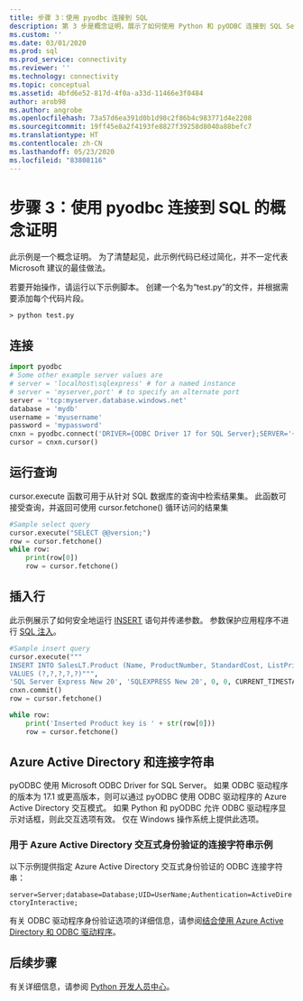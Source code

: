 ```yaml
---
title: 步骤 3：使用 pyodbc 连接到 SQL
description: 第 3 步是概念证明，展示了如何使用 Python 和 pyODBC 连接到 SQL Server。 基本示例展示了如何选择和插入数据。
ms.custom: ''
ms.date: 03/01/2020
ms.prod: sql
ms.prod_service: connectivity
ms.reviewer: ''
ms.technology: connectivity
ms.topic: conceptual
ms.assetid: 4bfd6e52-817d-4f0a-a33d-11466e3f0484
author: arob98
ms.author: angrobe
ms.openlocfilehash: 73a57d6ea391d0b1d98c2f86b4c983771d4e2208
ms.sourcegitcommit: 19ff45e8a2f4193fe8827f39258d8040a88befc7
ms.translationtype: HT
ms.contentlocale: zh-CN
ms.lasthandoff: 05/23/2020
ms.locfileid: "83808116"
---
```

# <a name="step-3-proof-of-concept-connecting-to-sql-using-pyodbc"></a>步骤 3：使用 pyodbc 连接到 SQL 的概念证明

此示例是一个概念证明。 为了清楚起见，此示例代码已经过简化，并不一定代表 Microsoft 建议的最佳做法。  

若要开始操作，请运行以下示例脚本。 创建一个名为“test.py”的文件，并根据需要添加每个代码片段。 

```
> python test.py
```
  
## <a name="connect"></a>连接  
  
```python
import pyodbc 
# Some other example server values are
# server = 'localhost\sqlexpress' # for a named instance
# server = 'myserver,port' # to specify an alternate port
server = 'tcp:myserver.database.windows.net' 
database = 'mydb' 
username = 'myusername' 
password = 'mypassword' 
cnxn = pyodbc.connect('DRIVER={ODBC Driver 17 for SQL Server};SERVER='+server+';DATABASE='+database+';UID='+username+';PWD='+ password)
cursor = cnxn.cursor()

```  
  
  
## <a name="run-query"></a>运行查询  
  
cursor.execute 函数可用于从针对 SQL 数据库的查询中检索结果集。 此函数可接受查询，并返回可使用 cursor.fetchone() 循环访问的结果集
  
  
```python
#Sample select query
cursor.execute("SELECT @@version;") 
row = cursor.fetchone() 
while row: 
    print(row[0])
    row = cursor.fetchone()

```  
  
## <a name="insert-a-row"></a>插入行  
  
此示例展示了如何安全地运行 [INSERT](../../../t-sql/statements/insert-transact-sql.md) 语句并传递参数。 参数保护应用程序不进行 [SQL 注入](../../../relational-databases/tables/primary-and-foreign-key-constraints.md)。    
  
  
```python
#Sample insert query
cursor.execute("""
INSERT INTO SalesLT.Product (Name, ProductNumber, StandardCost, ListPrice, SellStartDate) 
VALUES (?,?,?,?,?)""",
'SQL Server Express New 20', 'SQLEXPRESS New 20', 0, 0, CURRENT_TIMESTAMP) 
cnxn.commit()
row = cursor.fetchone()

while row: 
    print('Inserted Product key is ' + str(row[0]))
    row = cursor.fetchone()
```  

## <a name="azure-active-directory-and-the-connection-string"></a>Azure Active Directory 和连接字符串

pyODBC 使用 Microsoft ODBC Driver for SQL Server。
如果 ODBC 驱动程序的版本为 17.1 或更高版本，则可以通过 pyODBC 使用 ODBC 驱动程序的 Azure Active Directory 交互模式。
如果 Python 和 pyODBC 允许 ODBC 驱动程序显示对话框，则此交互选项有效。 仅在 Windows 操作系统上提供此选项。 

### <a name="example-connection-string-for-azure-active-directory-interactive-authentication"></a>用于 Azure Active Directory 交互式身份验证的连接字符串示例

以下示例提供指定 Azure Active Directory 交互式身份验证的 ODBC 连接字符串：

`server=Server;database=Database;UID=UserName;Authentication=ActiveDirectoryInteractive;`

有关 ODBC 驱动程序身份验证选项的详细信息，请参阅[结合使用 Azure Active Directory 和 ODBC 驱动程序](../../odbc/using-azure-active-directory.md#new-andor-modified-dsn-and-connection-string-keywords)。

## <a name="next-steps"></a>后续步骤
  
有关详细信息，请参阅 [Python 开发人员中心](https://azure.microsoft.com/develop/python/)。

